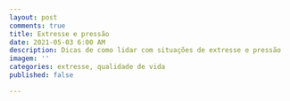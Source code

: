 ```yaml
---
layout: post
comments: true
title: Extresse e pressão
date: 2021-05-03 6:00 AM
description: Dicas de como lidar com situações de extresse e pressão
imagem: ''
categories: extresse, qualidade de vida
published: false

---
```

